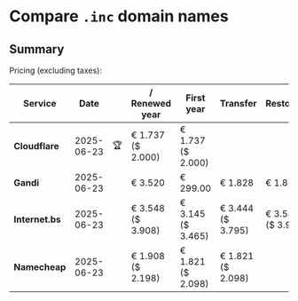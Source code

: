# Compare `.inc` domain names

## Summary

Pricing (excluding taxes):

| Service | Date |  | / Renewed year | First year | Transfer | Restoration |
|--|--|--|--|--|--|--|
| **Cloudflare** | 2025-06-23 | 🏆 | € 1.737<br>($ 2.000) | € 1.737<br>($ 2.000) |  |  |
| **Gandi** | 2025-06-23 |  | € 3.520 | € 299.00 | € 1.828 | € 1.828 |
| **Internet.bs** | 2025-06-23 |  | € 3.548<br>($ 3.908) | € 3.145<br>($ 3.465) | € 3.444<br>($ 3.795) | € 3.584<br>($ 3.948) |
| **Namecheap** | 2025-06-23 |  | € 1.908<br>($ 2.198) | € 1.821<br>($ 2.098) | € 1.821<br>($ 2.098) |  |
